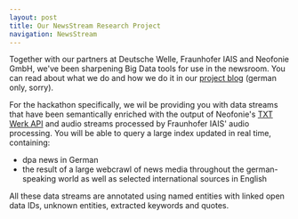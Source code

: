 ```yaml
---
layout: post
title: Our NewsStream Research Project
navigation: NewsStream
---
```


Together with our partners at Deutsche Welle, Fraunhofer IAIS and Neofonie GmbH, we've been sharpening Big Data tools for use in the newsroom. You can read about what we do and how we do it in our [project blog](http://newsstreamproject.org/) (german only, sorry).

For the hackathon specifically, we wil be providing you with data streams that have been semantically enriched with the output of Neofonie's [TXT Werk API](http://txtwerk.de/) and audio streams processed by Fraunhofer IAIS' audio processing. You will be able to query a large index updated in real time, containing:

  * dpa news in German 
  * the result of a large webcrawl of news media throughout the german-speaking world as well as selected international sources in English
  
All these data streams are annotated using named entities with linked open data IDs, unknown entities, extracted keywords and quotes. 
